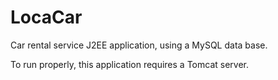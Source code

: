 LocaCar
=======

Car rental service
J2EE application, using a MySQL data base.

To run properly, this application requires a Tomcat server.
